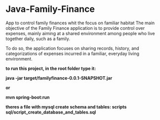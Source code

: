 # Java-Family-Finance
<p>App to control family finances whit the focus on familiar habitat  The main objective of the Family Finance application is to provide control over expenses, mainly aiming at a shared environment among people who live together daily, such as a family. <p>To do so, the application focuses on sharing records, history, and categorizations of expenses incurred in a familiar, everyday living environment.

<p><b>to run this project, in the root folder type it:
<p><b>  java -jar target/familyfinance-0.0.1-SNAPSHOT.jar
<p> or 
<p><b> mvn spring-boot:run 
 
<p><b>theres a file with mysql create schema and tables:
<b> scripts sql/script_create_database_and_tables.sql
